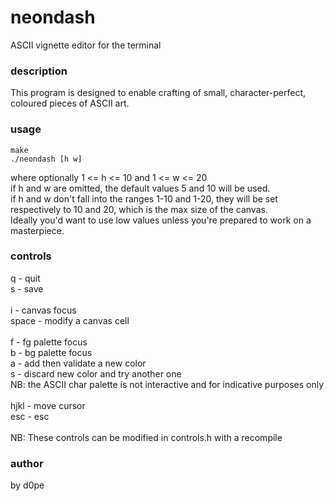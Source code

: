 # neondash
ASCII vignette editor for the terminal

### description
This program is designed to enable crafting of small, character-perfect, coloured pieces of ASCII art.

### usage
```
make
./neondash [h w]
```
where optionally 1 <= h <= 10 and 1 <= w <= 20\
if h and w are omitted, the default values 5 and 10 will be used.\
if h and w don't fall into the ranges 1-10 and 1-20, they will be set respectively to 10 and 20, which is the max size of the canvas.\
Ideally you'd want to use low values unless you're prepared to work on a masterpiece.

### controls
q - quit\
s - save\
\
i - canvas focus\
space - modify a canvas cell\
\
f - fg palette focus\
b - bg palette focus\
a - add then validate a new color\
s - discard new color and try another one\
NB: the ASCII char palette is not interactive and for indicative purposes only\
\
hjkl - move cursor\
esc - esc\
\
NB: These controls can be modified in controls.h with a recompile

### author
by d0pe
